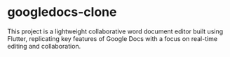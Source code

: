 # googledocs-clone
This project is a lightweight collaborative word document editor built using Flutter, replicating key features of Google Docs with a focus on real-time editing and collaboration.
